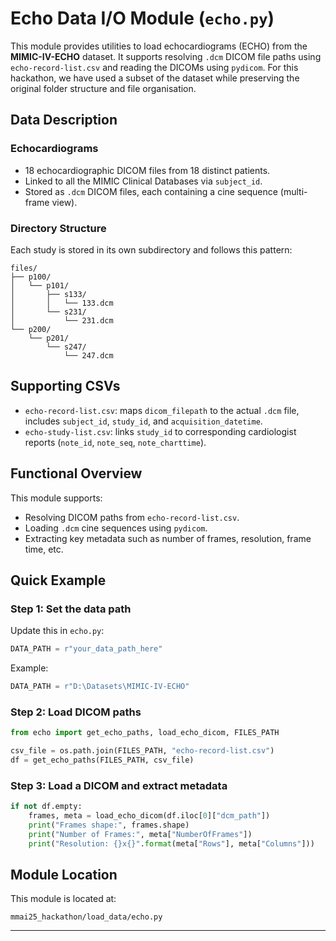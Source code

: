 # Echo Data I/O Module (`echo.py`)

This module provides utilities to load echocardiograms (ECHO) from the **MIMIC-IV-ECHO** dataset. It supports resolving `.dcm` DICOM file paths using `echo-record-list.csv` and reading the DICOMs using `pydicom`. For this hackathon, we have used a subset of the dataset while preserving the original folder structure and file organisation.



## Data Description

### Echocardiograms

- 18 echocardiographic DICOM files from 18 distinct patients.
- Linked to all the MIMIC Clinical Databases via `subject_id`.
- Stored as `.dcm` DICOM files, each containing a cine sequence (multi-frame view).

### Directory Structure

Each study is stored in its own subdirectory and follows this pattern:

```
files/
├── p100/
│   └── p101/
│       ├── s133/
│       │   └── 133.dcm
│       └── s231/
│           └── 231.dcm
└── p200/
    └── p201/
        └── s247/
            └── 247.dcm
```


## Supporting CSVs

- `echo-record-list.csv`: maps `dicom_filepath` to the actual `.dcm` file, includes `subject_id`, `study_id`, and `acquisition_datetime`.
- `echo-study-list.csv`: links `study_id` to corresponding cardiologist reports (`note_id`, `note_seq`, `note_charttime`).


## Functional Overview

This module supports:
- Resolving DICOM paths from `echo-record-list.csv`.
- Loading `.dcm` cine sequences using `pydicom`.
- Extracting key metadata such as number of frames, resolution, frame time, etc.



## Quick Example

### Step 1: Set the data path

Update this in `echo.py`:

```python
DATA_PATH = r"your_data_path_here"
```

Example:

```python
DATA_PATH = r"D:\Datasets\MIMIC-IV-ECHO"
```



### Step 2: Load DICOM paths

```python
from echo import get_echo_paths, load_echo_dicom, FILES_PATH

csv_file = os.path.join(FILES_PATH, "echo-record-list.csv")
df = get_echo_paths(FILES_PATH, csv_file)
```



### Step 3: Load a DICOM and extract metadata

```python
if not df.empty:
    frames, meta = load_echo_dicom(df.iloc[0]["dcm_path"])
    print("Frames shape:", frames.shape)
    print("Number of Frames:", meta["NumberOfFrames"])
    print("Resolution: {}x{}".format(meta["Rows"], meta["Columns"]))
```



## Module Location

This module is located at:

```
mmai25_hackathon/load_data/echo.py
```

---
